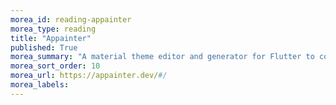 ```yaml
---
morea_id: reading-appainter
morea_type: reading
title: "Appainter"
published: True
morea_summary: "A material theme editor and generator for Flutter to configure and preview the overall visual theme of your material app."
morea_sort_order: 10
morea_url: https://appainter.dev/#/
morea_labels:
---
```

